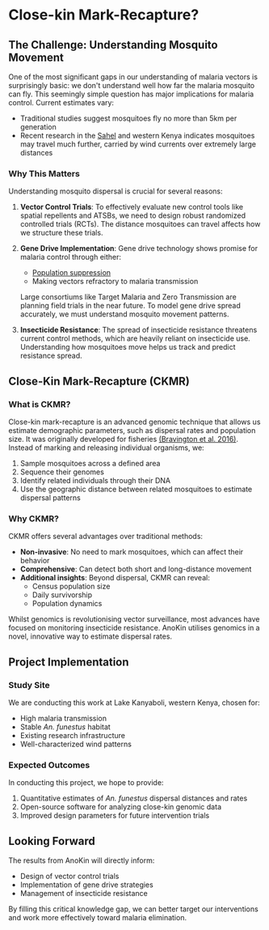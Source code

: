 # Close-kin Mark-Recapture?

## The Challenge: Understanding Mosquito Movement

One of the most significant gaps in our understanding of malaria vectors is surprisingly basic: we don't understand well how
 far the malaria mosquito can fly. This seemingly simple question has major implications for malaria control. Current estimates vary:

- Traditional studies suggest mosquitoes fly no more than 5km per generation
- Recent research in the [Sahel](https://doi.org/10.1038/s41586-019-1622-4) and western Kenya indicates mosquitoes may travel much further, carried by wind currents over extremely large distances

### Why This Matters
Understanding mosquito dispersal is crucial for several reasons:

1. **Vector Control Trials**: To effectively evaluate new control tools like spatial repellents and ATSBs, we need to design robust randomized controlled trials (RCTs). The distance mosquitoes can travel affects how we structure these trials.

2. **Gene Drive Implementation**: Gene drive technology shows promise for malaria control through either:
   - [Population suppression](https://doi.org/10.1038/nbt.4245)
   - Making vectors refractory to malaria transmission
   
   Large consortiums like Target Malaria and Zero Transmission are planning field trials in the near future. To model gene drive spread accurately, we must understand mosquito movement patterns.

3. **Insecticide Resistance**: The spread of insecticide resistance threatens current control methods, which are heavily reliant on insecticide use. Understanding how mosquitoes move helps us track and predict resistance spread.

## Close-Kin Mark-Recapture (CKMR)

### What is CKMR?
Close-kin mark-recapture is an advanced genomic technique that allows us estimate demographic parameters, such as dispersal rates and population size. It was originally developed for fisheries [(Bravington et al.  2016)](https://doi.org/10.1214/16-STS552). Instead of marking and releasing individual organisms, we:

1. Sample mosquitoes across a defined area
2. Sequence their genomes
3. Identify related individuals through their DNA
4. Use the geographic distance between related mosquitoes to estimate dispersal patterns

### Why CKMR?
CKMR offers several advantages over traditional methods:

- **Non-invasive**: No need to mark mosquitoes, which can affect their behavior
- **Comprehensive**: Can detect both short and long-distance movement
- **Additional insights**: Beyond dispersal, CKMR can reveal:
  - Census population size
  - Daily survivorship
  - Population dynamics


Whilst genomics is revolutionising vector surveillance, most advances have focused on monitoring insecticide resistance. AnoKin utilises genomics in a novel, innovative way to estimate dispersal rates.

## Project Implementation

### Study Site
We are conducting this work at Lake Kanyaboli, western Kenya, chosen for:
- High malaria transmission
- Stable *An. funestus* habitat
- Existing research infrastructure
- Well-characterized wind patterns

### Expected Outcomes
In conducting this project, we hope to provide:
1. Quantitative estimates of *An. funestus* dispersal distances and rates
2. Open-source software for analyzing close-kin genomic data
3. Improved design parameters for future intervention trials

## Looking Forward

The results from AnoKin will directly inform:
- Design of vector control trials
- Implementation of gene drive strategies
- Management of insecticide resistance

By filling this critical knowledge gap, we can better target our interventions and work more effectively toward malaria elimination.

